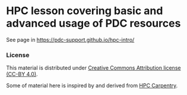 # HPC lesson covering basic and advanced usage of PDC resources

See page in https://pdc-support.github.io/hpc-intro/

### License

This material is distributed under [Creative Commons Attribution license (CC-BY 4.0)](https://creativecommons.org/licenses/by/4.0/).

Some of material here is inspired by and derived from [HPC Carpentry](https://hpc-carpentry.github.io/hpc-intro).